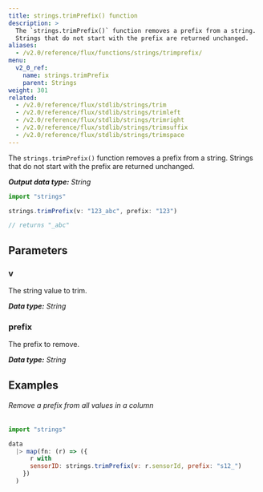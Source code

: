 ```yaml
---
title: strings.trimPrefix() function
description: >
  The `strings.trimPrefix()` function removes a prefix from a string.
  Strings that do not start with the prefix are returned unchanged.
aliases:
  - /v2.0/reference/flux/functions/strings/trimprefix/
menu:
  v2_0_ref:
    name: strings.trimPrefix
    parent: Strings
weight: 301
related:
  - /v2.0/reference/flux/stdlib/strings/trim
  - /v2.0/reference/flux/stdlib/strings/trimleft
  - /v2.0/reference/flux/stdlib/strings/trimright
  - /v2.0/reference/flux/stdlib/strings/trimsuffix
  - /v2.0/reference/flux/stdlib/strings/trimspace
---
```


The `strings.trimPrefix()` function removes a prefix from a string.
Strings that do not start with the prefix are returned unchanged.

_**Output data type:** String_

```js
import "strings"

strings.trimPrefix(v: "123_abc", prefix: "123")

// returns "_abc"
```

## Parameters

### v
The string value to trim.

_**Data type:** String_

### prefix
The prefix to remove.

_**Data type:** String_

## Examples

###### Remove a prefix from all values in a column
```js
import "strings"

data
  |> map(fn: (r) => ({
      r with
      sensorID: strings.trimPrefix(v: r.sensorId, prefix: "s12_")
    })
  )
```
